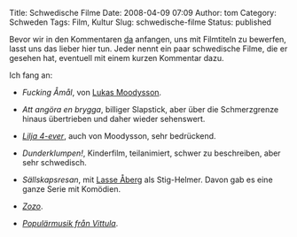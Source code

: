 Title: Schwedische Filme
Date: 2008-04-09 07:09
Author: tom
Category: Schweden
Tags: Film, Kultur
Slug: schwedische-filme
Status: published

Bevor wir in den Kommentaren
[da](http://www.fiket.de/2008/04/08/sehenswert-darling/#comments)
anfangen, uns mit Filmtiteln zu bewerfen, lasst uns das lieber hier tun.
Jeder nennt ein paar schwedische Filme, die er gesehen hat, eventuell
mit einem kurzen Kommentar dazu.

Ich fang an:

-   *Fucking Åmål*, von [Lukas
    Moodysson](http://de.wikipedia.org/wiki/Lukas_Moodysson).
-   *Att angöra en brygga*, billiger Slapstick, aber über die
    Schmerzgrenze hinaus übertrieben und daher wieder sehenswert.
-   [*Lilja 4-ever*](http://de.wikipedia.org/wiki/Lilja_4-ever), auch
    von Moodysson, sehr bedrückend.
-   *Dunderklumpen!*, Kinderfilm, teilanimiert, schwer zu beschreiben,
    aber sehr schwedisch.
-   *Sällskapsresan*, mit [Lasse
    Åberg](http://de.wikipedia.org/wiki/Lasse_%C3%85berg) als
    Stig-Helmer. Davon gab es eine ganze Serie mit Komödien.
-   [*Zozo*](http://de.wikipedia.org/wiki/Zozo).

-   [*Populärmusik från
    Vittula*](http://de.wikipedia.org/wiki/Popul%C3%A4rmusik_aus_Vittula_%28Film%29).

